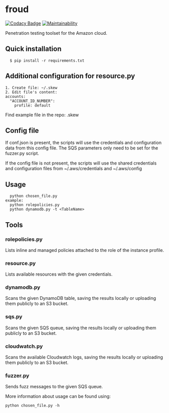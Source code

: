 # froud

[![Codacy Badge](https://api.codacy.com/project/badge/Grade/ecea050064d14799960d678c936aaf78)](https://app.codacy.com/app/reka193/froud?utm_source=github.com&utm_medium=referral&utm_content=reka193/froud&utm_campaign=Badge_Grade_Dashboard)
[![Maintainability](https://api.codeclimate.com/v1/badges/9244f8bb4c71e85e3851/maintainability)](https://codeclimate.com/github/reka193/froud/maintainability)

Penetration testing toolset for the Amazon cloud.

## Quick installation

```
  $ pip install -r requirements.txt
```

## Additional configuration for resource.py 
```
1. Create file: ~/.skew
2. Edit file's content:
accounts:
  "ACCOUNT_ID_NUMBER":
    profile: default
```
Find example file in the repo: .skew

## Config file
If conf.json is present, the scripts will use the credentials and configuration data from this config file.
The SQS parameters only need to be set for the fuzzer.py script.

If the config file is not present, the scripts will use the shared credentials and configuration files from ~/.aws/credentials and ~/.aws/config

## Usage
```
  python chosen_file.py
example:
  python rolepolicies.py
  python dynamodb.py -t <TableName>
```
  
 ## Tools
 
 ### rolepolicies.py
 Lists inline and managed policies attached to the role of the instance profile.
 ### resource.py
 Lists available resources with the given credentials.
 ### dynamodb.py
 Scans the given DynamoDB table, saving the results locally or uploading them publicly to an S3 bucket.
 ### sqs.py
 Scans the given SQS queue, saving the results locally or uploading them publicly to an S3 bucket.
 ### cloudwatch.py
 Scans the available Cloudwatch logs, saving the results locally or uploading them publicly to an S3 bucket.
 ### fuzzer.py
 Sends fuzz messages to the given SQS queue.
 
 More information about usage can be found using:
 ```
 python chosen_file.py -h
 ```
